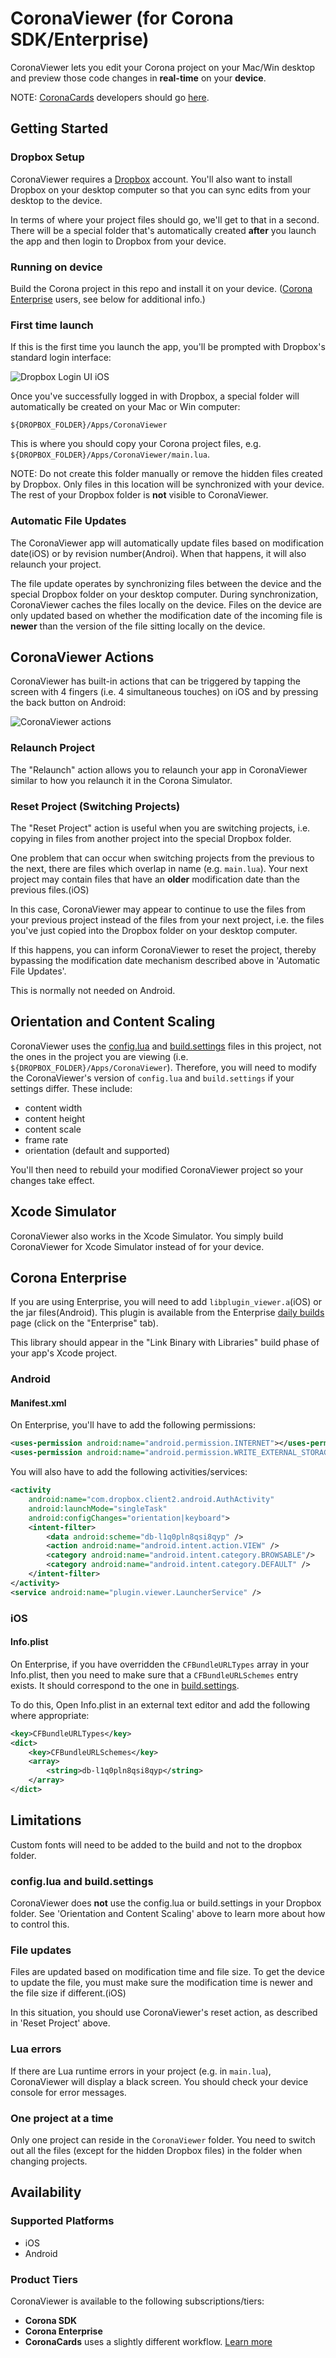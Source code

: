 # CoronaViewer (for Corona SDK/Enterprise)

CoronaViewer lets you edit your Corona project on your Mac/Win desktop and preview those code changes in __real-time__ on your __device__.

NOTE: [CoronaCards](http://coronacards.com) developers should go [here](https://github.com/CoronaCards/CoronaViewer).

## Getting Started

### Dropbox Setup

CoronaViewer requires a [Dropbox](https://db.tt/uQgIqtPN) account. You'll also want to install Dropbox on your desktop computer so that you can sync edits from your desktop to the device.

In terms of where your project files should go, we'll get to that in a second. There will be a special folder that's automatically created __after__ you launch the app and then login to Dropbox from your device.

### Running on device

Build the Corona project in this repo and install it on your device. ([Corona Enterprise](http://coronalabs.com/products/enterprise/) users, see below for additional info.)

### First time launch

If this is the first time you launch the app, you'll be prompted with Dropbox's standard login interface:

![Dropbox Login UI iOS](README/dropbox-login-ios.png)

Once you've successfully logged in with Dropbox, a special folder will automatically be created on your Mac or Win computer:

	${DROPBOX_FOLDER}/Apps/CoronaViewer

This is where you should copy your Corona project files, e.g. `${DROPBOX_FOLDER}/Apps/CoronaViewer/main.lua`.

NOTE: Do not create this folder manually or remove the hidden files created by Dropbox. Only files in this location will be synchronized with your device. The rest of your Dropbox folder is __not__ visible to CoronaViewer.

### Automatic File Updates

The CoronaViewer app will automatically update files based on modification date(iOS) or by revision number(Androi). When that happens, it will also relaunch your project.

The file update operates by synchronizing files between the device and the special Dropbox folder on your desktop computer. During synchronization, CoronaViewer caches the files locally on the device. Files on the device are only updated based on whether the modification date of the incoming file is __newer__ than the version of the file sitting locally on the device.



## CoronaViewer Actions

CoronaViewer has built-in actions that can be triggered by tapping the screen with 4 fingers (i.e. 4 simultaneous touches) on iOS and by pressing the back button on Android:

![CoronaViewer actions](README/coronaviewer-actions.png)

### Relaunch Project

The "Relaunch" action allows you to relaunch your app in CoronaViewer similar to how you relaunch it in the Corona Simulator.

### Reset Project (Switching Projects)

The "Reset Project" action is useful when you are switching projects, i.e. copying in files from another project into the special Dropbox folder.

One problem that can occur when switching projects from the previous to the next, there are files which overlap in name (e.g. `main.lua`). Your next project may contain files that have an __older__ modification date than the previous files.(iOS) 

In this case, CoronaViewer may appear to continue to use the files from your previous project instead of the files from your next project, i.e. the files you've just copied into the Dropbox folder on your desktop computer.

If this happens, you can inform CoronaViewer to reset the project, thereby bypassing the modification date mechanism described above in 'Automatic File Updates'.

This is normally not needed on Android.


## Orientation and Content Scaling

CoronaViewer uses the [config.lua](config.lua) and [build.settings](build.settings) files in this project, not the ones in the project you are viewing (i.e. `${DROPBOX_FOLDER}/Apps/CoronaViewer`). Therefore, you will need to modify the CoronaViewer's version of `config.lua` and `build.settings` if your settings differ. These include:

* content width
* content height
* content scale
* frame rate
* orientation (default and supported)

You'll then need to rebuild your modified CoronaViewer project so your changes take effect.


## Xcode Simulator

CoronaViewer also works in the Xcode Simulator. You simply build CoronaViewer for Xcode Simulator instead of for your device.

## Corona Enterprise

If you are using Enterprise, you will need to add `libplugin_viewer.a`(iOS) or the jar files(Android). This plugin is available from the Enterprise [daily builds](http://developer.coronalabs.com/downloads/daily-builds) page (click on the "Enterprise" tab).

This library should appear in the "Link Binary with Libraries" build phase of your app's Xcode project.

### Android

#### Manifest.xml

On Enterprise, you'll have to add the following permissions:
```xml
<uses-permission android:name="android.permission.INTERNET"></uses-permission>
<uses-permission android:name="android.permission.WRITE_EXTERNAL_STORAGE"/>
```

You will also have to add the following activities/services:
```xml
<activity
	android:name="com.dropbox.client2.android.AuthActivity"
	android:launchMode="singleTask"
	android:configChanges="orientation|keyboard">
	<intent-filter>
		<data android:scheme="db-l1q0pln8qsi8qyp" />
		<action android:name="android.intent.action.VIEW" />
		<category android:name="android.intent.category.BROWSABLE"/>
		<category android:name="android.intent.category.DEFAULT" />
	</intent-filter>
</activity>
<service android:name="plugin.viewer.LauncherService" />
```

### iOS

#### Info.plist

On Enterprise, if you have overridden the `CFBundleURLTypes` array in your Info.plist, then you need to make sure that a `CFBundleURLSchemes` entry exists. It should correspond to the one in [build.settings](build.settings).

To do this, Open Info.plist in an external text editor and add the following where appropriate:
```xml
<key>CFBundleURLTypes</key>
<dict>
	<key>CFBundleURLSchemes</key>
	<array>
		<string>db-l1q0pln8qsi8qyp</string>
	</array>
</dict>
```


## Limitations

Custom fonts will need to be added to the build and not to the dropbox folder.

### config.lua and build.settings

CoronaViewer does __not__ use the config.lua or build.settings in your Dropbox folder. See 'Orientation and Content Scaling' above to learn more about how to control this.

### File updates

Files are updated based on modification time and file size. To get the device to update the file, you must make sure the modification time is newer and the file size if different.(iOS)

In this situation, you should use CoronaViewer's reset action, as described in 'Reset Project' above.


### Lua errors

If there are Lua runtime errors in your project (e.g. in `main.lua`), CoronaViewer will display a black screen. You should check your device console for error messages.


### One project at a time

Only one project can reside in the `CoronaViewer` folder. You need to switch out all the files (except for the hidden Dropbox files) in the folder when changing projects.

## Availability

### Supported Platforms

* iOS
* Android

### Product Tiers

CoronaViewer is available to the following subscriptions/tiers:

* __Corona SDK__
* __Corona Enterprise__
* __CoronaCards__ uses a slightly different workflow. [Learn more](https://github.com/coronacards/CoronaViewer)


